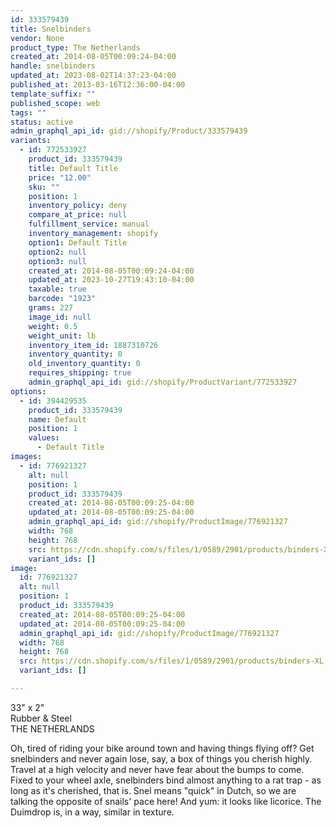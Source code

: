 ```yaml
---
id: 333579439
title: Snelbinders
vendor: None
product_type: The Netherlands
created_at: 2014-08-05T00:09:24-04:00
handle: snelbinders
updated_at: 2023-08-02T14:37:23-04:00
published_at: 2013-03-16T12:36:00-04:00
template_suffix: ""
published_scope: web
tags: ""
status: active
admin_graphql_api_id: gid://shopify/Product/333579439
variants:
  - id: 772533927
    product_id: 333579439
    title: Default Title
    price: "12.00"
    sku: ""
    position: 1
    inventory_policy: deny
    compare_at_price: null
    fulfillment_service: manual
    inventory_management: shopify
    option1: Default Title
    option2: null
    option3: null
    created_at: 2014-08-05T00:09:24-04:00
    updated_at: 2023-10-27T19:43:10-04:00
    taxable: true
    barcode: "1923"
    grams: 227
    image_id: null
    weight: 0.5
    weight_unit: lb
    inventory_item_id: 1887310726
    inventory_quantity: 0
    old_inventory_quantity: 0
    requires_shipping: true
    admin_graphql_api_id: gid://shopify/ProductVariant/772533927
options:
  - id: 394429535
    product_id: 333579439
    name: Default
    position: 1
    values:
      - Default Title
images:
  - id: 776921327
    alt: null
    position: 1
    product_id: 333579439
    created_at: 2014-08-05T00:09:25-04:00
    updated_at: 2014-08-05T00:09:25-04:00
    admin_graphql_api_id: gid://shopify/ProductImage/776921327
    width: 768
    height: 768
    src: https://cdn.shopify.com/s/files/1/0589/2901/products/binders-XL.jpeg?v=1407211765
    variant_ids: []
image:
  id: 776921327
  alt: null
  position: 1
  product_id: 333579439
  created_at: 2014-08-05T00:09:25-04:00
  updated_at: 2014-08-05T00:09:25-04:00
  admin_graphql_api_id: gid://shopify/ProductImage/776921327
  width: 768
  height: 768
  src: https://cdn.shopify.com/s/files/1/0589/2901/products/binders-XL.jpeg?v=1407211765
  variant_ids: []

---
```


33" x 2"  
Rubber & Steel  
THE NETHERLANDS

Oh, tired of riding your bike around town and having things flying off? Get snelbinders and never again lose, say, a box of things you cherish highly. Travel at a high velocity and never have fear about the bumps to come. Fixed to your wheel axle, snelbinders bind almost anything to a rat trap - as long as it's cherished, that is. Snel means "quick" in Dutch, so we are talking the opposite of snails' pace here! And yum: it looks like licorice. The Duimdrop is, in a way, similar in texture.
